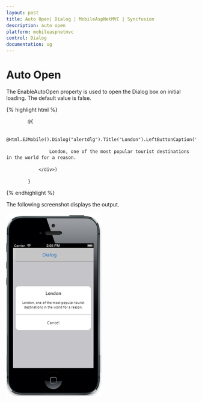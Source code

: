 ```yaml
---
layout: post
title: Auto Open| Dialog | MobileAspNetMVC | Syncfusion
description: auto open
platform: mobileaspnetmvc
control: Dialog
documentation: ug
---
```


# Auto Open

The EnableAutoOpen property is used to open the Dialog box on initial loading. The default value is false.


{% highlight html %}

            @{

                @Html.EJMobile().Dialog("alertdlg").Title("London").LeftButtonCaption("Cancel").EnableAutoOpen(true).Content(@<div>

                    London, one of the most popular tourist destinations in the world for a reason.

                </div>)

            }
{% endhighlight %}


The following screenshot displays the output.

![](Auto-Open_images/Auto-Open_img1.png)



